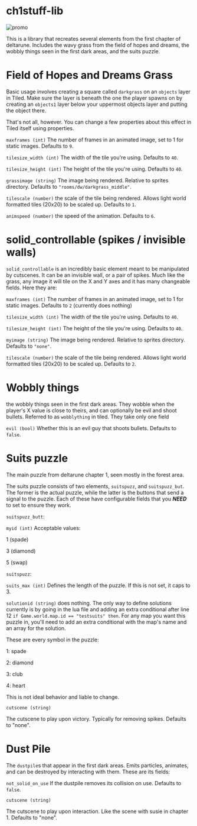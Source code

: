 # ch1stuff-lib
![promo](https://raw.githubusercontent.com/eyedine2/darkgrass-lib/refs/heads/main/repo/promo.png)

This is a library that recreates several elements from the first chapter of deltarune. Includes the wavy grass from the field of hopes and dreams, the wobbly things seen in the first dark areas, and the suits puzzle.

# Field of Hopes and Dreams Grass

Basic usage involves creating a square called `darkgrass` on an `objects` layer in Tiled. Make sure the layer is beneath the one the player spawns on by creating an `objects1` layer below your uppermost objects layer and putting the object there.

That's not all, however. You can change a few properties about this effect in Tiled itself using properties.

`maxframes (int)`
The number of frames in an animated image, set to 1 for static images. Defaults to `9`.

`tilesize_width (int)`
The width of the tile you're using. Defaults to `40`.

`tilesize_height (int)`
The height of the tile you're using. Defaults to `40`.

`grassimage (string)`
The image being rendered. Relative to sprites directory. Defaults to `"rooms/dw/darkgrass_middle"`.

`tilescale (number)`
the scale of the tile being rendered. Allows light world formatted tiles (20x20) to be scaled up. Defaults to `1`.

`animspeed (number)`
the speed of the animation. Defaults to `6`.

# solid_controllable (spikes / invisible walls)

`solid_controllable` is an incredibly basic element meant to be manipulated by cutscenes. It can be an invisible wall, or a pair of spikes. Much like the grass, any image it will tile on the X and Y axes and it has many changeable fields. Here they are:


`maxframes (int)`
The number of frames in an animated image, set to 1 for static images. Defaults to `2` (currently does nothing)

`tilesize_width (int)`
The width of the tile you're using. Defaults to `40`.

`tilesize_height (int)`
The height of the tile you're using. Defaults to `40`.

`myimage (string)`
The image being rendered. Relative to sprites directory. Defaults to `"none"`.

`tilescale (number)`
the scale of the tile being rendered. Allows light world formatted tiles (20x20) to be scaled up. Defaults to `2`.

# Wobbly things

the wobbly things seen in the first dark areas. They wobble when the player's X value is close to theirs, and can optionally be evil and shoot bullets. Referred to as `wobblything` in tiled. They take only one field

`evil (bool)`
Whether this is an evil guy that shoots bullets. Defaults to `false`.

# Suits puzzle

The main puzzle from deltarune chapter 1, seen mostly in the forest area.

The suits puzzle consists of two elements, `suitspuzz`, and `suitspuzz_but`. The former is the actual puzzle, while the latter is the buttons that send a signal to the puzzle. Each of these have configurable fields that you ***NEED*** to set to ensure they work.

`suitspuzz_butt`:

`myid (int)`
Acceptable values:

1 (spade)

3 (diamond)

5 (swap)

`suitspuzz`:

`suits_max (int)`
Defines the length of the puzzle. If this is not set, it caps to 3.

`solutionid (string)`
does nothing. The only way to define solutions currently is by going in the lua file and adding an extra conditional after line 12 `if Game.world.map.id == "testsuits" then`. For any map you want this puzzle in, you'll need to add an extra conditional with the map's name and an array for the solution.

These are every symbol in the puzzle:

1: spade

2: diamond

3: club

4: heart

This is not ideal behavior and liable to change.

`cutscene (string)`

The cutscene to play upon victory. Typically for removing spikes. Defaults to "none".

# Dust Pile
The `dustpile`s that appear in the first dark areas. Emits particles, animates, and can be destroyed by interacting with them. These are its fields:

`not_solid_on_use`
If the dustpile removes its collision on use. Defaults to `false`.

`cutscene (string)`

The cutscene to play upon interaction. Like the scene with susie in chapter 1. Defaults to "none".
